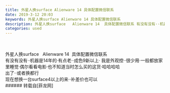 ```yaml
---
title: 外星人换surface Alienware 14 具体配置微信联系
date: 2019-3-12 20:03
keywords: 外星人换surface Alienware 14 具体配置微信联系
description: 外星人换surface   Alienware 14  具体配置微信联系 有没有没有··机器是14年的·有点老··成色9新以上· 我是外观控··很少用·一般都放家里睡觉·偶尔看看电影·也不知道当时怎么买的这货·哈哈哈哈出了··或者换都行现在想换一台surface4以上的来··补差价也可以
categories: used
---
```

<td class="t_f" id="postmessage_3212558">

<br/>
<br/>
外星人换surface   Alienware 14  具体配置微信联系 <br/>
有没有没有··机器是14年的·有点老··成色9新以上· 我是外观控··很少用·一般都放家里睡觉·偶尔看看电影·也不知道当时怎么买的这货·哈哈哈哈<br/>
出了··或者换都行<br/>
现在想换一台surface4以上的来··补差价也可以<br/>
</td>
###### 转载自[菲龙网]